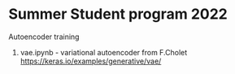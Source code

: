 # Summer Student program 2022
Autoencoder training
1. vae.ipynb - variational autoencoder from F.Cholet https://keras.io/examples/generative/vae/
